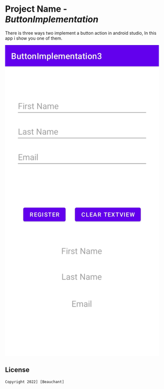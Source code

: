 # Project Name - *ButtonImplementation*

There is three ways two implement a button action in android studio,
In this app i show you one of them.


<img src='https://github.com/Beauchant/ButtonImplementation3/blob/master/buttonImplementation3.png' title='buttonImplementation' width='' alt='Video Walkthrough' />

## License

    Copyright 2022] [Beauchant]

